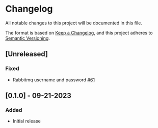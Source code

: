 # Changelog
All notable changes to this project will be documented in this file.

The format is based on [Keep a Changelog](https://keepachangelog.com/en/1.0.0/),
and this project adheres to [Semantic Versioning](https://semver.org/spec/v2.0.0.html).

## [Unreleased]

### Fixed
- Rabbitmq username and password [#61](https://github.com/ncsa/standalone-smm-analytics/issues/90)

## [0.1.0] - 09-21-2023

### Added
- Initial release

